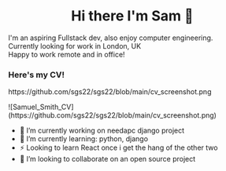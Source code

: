 <h1 align="center">
Hi there I'm Sam 👋
</h1>

<p>
I'm an aspiring Fullstack dev, also enjoy computer engineering.<br>
Currently looking for work in London, UK <br>
Happy to work remote and in office!
</p>

<h3>Here's my CV!</h3>
<p>https://github.com/sgs22/sgs22/blob/main/cv_screenshot.png</p>
![Samuel_Smith_CV](https://github.com/sgs22/sgs22/blob/main/cv_screenshot.png)

- 🔭 I’m currently working on needapc django project
- 🌱 I’m currently learning: python, django
- ⚡ Looking to learn React once i get the hang of the other two
- 👯 I’m looking to collaborate on an open source project

<!--
**sgs22/sgs22** is a ✨ _special_ ✨ repository because its `README.md` (this file) appears on your GitHub profile.

Here are some ideas to get you started:

- 🔭 I’m currently working on ...
- 🌱 I’m currently learning ...
- 👯 I’m looking to collaborate on ...
- 🤔 I’m looking for help with ...
- 💬 Ask me about ...
- 📫 How to reach me: ...
- 😄 Pronouns: ...
- ⚡ Fun fact: ...
-->
